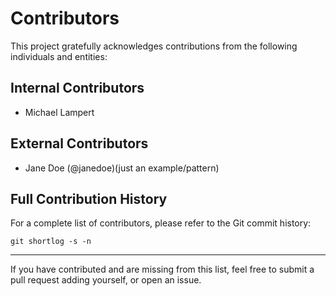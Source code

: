 # Contributors

This project gratefully acknowledges contributions from the following
individuals and entities:

## Internal Contributors
- Michael Lampert  

## External Contributors
- Jane Doe (@janedoe)(just an example/pattern)

## Full Contribution History
For a complete list of contributors, please refer to the Git commit history:
```
git shortlog -s -n
```

---

If you have contributed and are missing from this list, feel free to submit a
pull request adding yourself, or open an issue.

